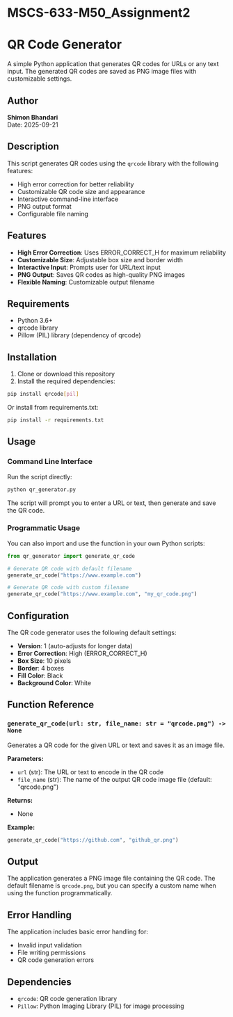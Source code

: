 # MSCS-633-M50_Assignment2
# QR Code Generator

A simple Python application that generates QR codes for URLs or any text input. The generated QR codes are saved as PNG image files with customizable settings.

## Author
**Shimon Bhandari**  
Date: 2025-09-21

## Description

This script generates QR codes using the `qrcode` library with the following features:
- High error correction for better reliability
- Customizable QR code size and appearance
- Interactive command-line interface
- PNG output format
- Configurable file naming

## Features

- **High Error Correction**: Uses ERROR_CORRECT_H for maximum reliability
- **Customizable Size**: Adjustable box size and border width
- **Interactive Input**: Prompts user for URL/text input
- **PNG Output**: Saves QR codes as high-quality PNG images
- **Flexible Naming**: Customizable output filename

## Requirements

- Python 3.6+
- qrcode library
- Pillow (PIL) library (dependency of qrcode)

## Installation

1. Clone or download this repository
2. Install the required dependencies:

```bash
pip install qrcode[pil]
```

Or install from requirements.txt:

```bash
pip install -r requirements.txt
```

## Usage

### Command Line Interface

Run the script directly:

```bash
python qr_generator.py
```

The script will prompt you to enter a URL or text, then generate and save the QR code.

### Programmatic Usage

You can also import and use the function in your own Python scripts:

```python
from qr_generator import generate_qr_code

# Generate QR code with default filename
generate_qr_code("https://www.example.com")

# Generate QR code with custom filename
generate_qr_code("https://www.example.com", "my_qr_code.png")
```

## Configuration

The QR code generator uses the following default settings:

- **Version**: 1 (auto-adjusts for longer data)
- **Error Correction**: High (ERROR_CORRECT_H)
- **Box Size**: 10 pixels
- **Border**: 4 boxes
- **Fill Color**: Black
- **Background Color**: White

## Function Reference

### `generate_qr_code(url: str, file_name: str = "qrcode.png") -> None`

Generates a QR code for the given URL or text and saves it as an image file.

**Parameters:**
- `url` (str): The URL or text to encode in the QR code
- `file_name` (str): The name of the output QR code image file (default: "qrcode.png")

**Returns:**
- None

**Example:**
```python
generate_qr_code("https://github.com", "github_qr.png")
```

## Output

The application generates a PNG image file containing the QR code. The default filename is `qrcode.png`, but you can specify a custom name when using the function programmatically.

## Error Handling

The application includes basic error handling for:
- Invalid input validation
- File writing permissions
- QR code generation errors

## Dependencies

- `qrcode`: QR code generation library
- `Pillow`: Python Imaging Library (PIL) for image processing